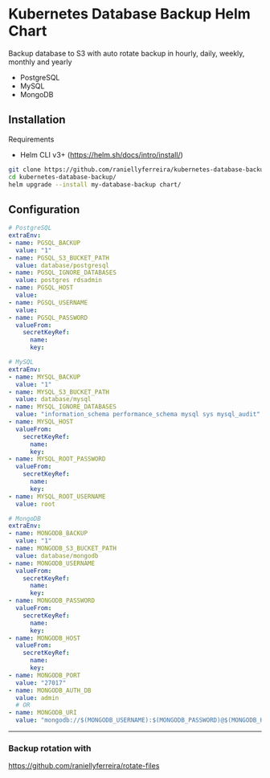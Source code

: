 # Kubernetes Database Backup Helm Chart

Backup database to S3 with auto rotate backup in hourly, daily, weekly, monthly and yearly

- PostgreSQL
- MySQL
- MongoDB

## Installation

Requirements

- Helm CLI v3+ (https://helm.sh/docs/intro/install/)

```bash
git clone https://github.com/raniellyferreira/kubernetes-database-backup.git
cd kubernetes-database-backup/
helm upgrade --install my-database-backup chart/
```

## Configuration

```yaml
# PostgreSQL
extraEnv:
- name: PGSQL_BACKUP
  value: "1"
- name: PGSQL_S3_BUCKET_PATH
  value: database/postgresql
- name: PGSQL_IGNORE_DATABASES
  value: postgres rdsadmin
- name: PGSQL_HOST
  value: 
- name: PGSQL_USERNAME
  value:
- name: PGSQL_PASSWORD
  valueFrom:
    secretKeyRef:
      name: 
      key: 

# MySQL
extraEnv:
- name: MYSQL_BACKUP
  value: "1"
- name: MYSQL_S3_BUCKET_PATH
  value: database/mysql
- name: MYSQL_IGNORE_DATABASES
  value: "information_schema performance_schema mysql sys mysql_audit"
- name: MYSQL_HOST
  valueFrom:
    secretKeyRef:
      name: 
      key: 
- name: MYSQL_ROOT_PASSWORD
  valueFrom:
    secretKeyRef:
      name: 
      key: 
- name: MYSQL_ROOT_USERNAME
  value: root

# MongoDB
extraEnv:
- name: MONGODB_BACKUP
  value: "1"
- name: MONGODB_S3_BUCKET_PATH
  value: database/mongodb
- name: MONGODB_USERNAME
  valueFrom:
    secretKeyRef:
      name: 
      key: 
- name: MONGODB_PASSWORD
  valueFrom:
    secretKeyRef:
      name: 
      key: 
- name: MONGODB_HOST
  valueFrom:
    secretKeyRef:
      name:
      key:
- name: MONGODB_PORT
  value: "27017"
- name: MONGODB_AUTH_DB
  value: admin
  # OR
- name: MONGODB_URI
  value: "mongodb://$(MONGODB_USERNAME):$(MONGODB_PASSWORD)@$(MONGODB_HOST)"
```

---

### Backup rotation with

https://github.com/raniellyferreira/rotate-files
